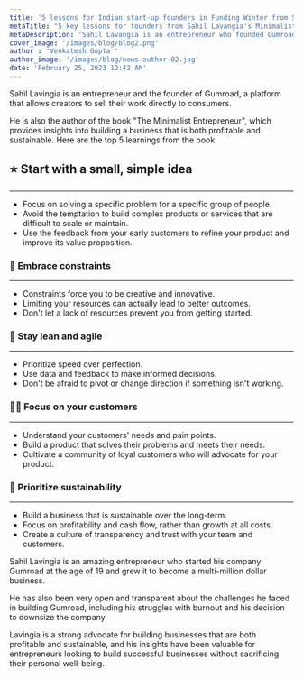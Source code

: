 ```yaml
---
title: '5 lessons for Indian start-up founders in Funding Winter from Sahil Lavangia'
metaTitle: "5 key lessons for founders from Sahil Lavangia's Minimalist Entrepreneur "
metaDescription: 'Sahil Lavangia is an entrepreneur who founded Gumroad, a platform that allows creators to sell their products directly to consumers.'
cover_image: '/images/blog/blog2.png'
author : 'Venkatesh Gupta '
author_image: '/images/blog/news-author-02.jpg'
date: 'February 25, 2023 12:42 AM'
---
```


<NativeAds title="Fear pricing and monetisation strategies in product interviews?" description="Find pricing case studies of 10+ unicorns at one place!" offer="👉 Use Promo code - API10 and get 50% off" />

Sahil Lavingia is an entrepreneur and the founder of Gumroad, a platform that allows creators to sell their work directly to consumers. 

He is also the author of the book "The Minimalist Entrepreneur", which provides insights into building a business that is both profitable and sustainable. Here are the top 5 learnings from the book:

## ⭐ Start with a small, simple idea

---

- Focus on solving a specific problem for a specific group of people.
- Avoid the temptation to build complex products or services that are difficult to scale or maintain.
- Use the feedback from your early customers to refine your product and improve its value proposition.

### 💌 Embrace constraints

---

- Constraints force you to be creative and innovative.
- Limiting your resources can actually lead to better outcomes.
- Don't let a lack of resources prevent you from getting started.

### 🚿 Stay lean and agile

---

- Prioritize speed over perfection.
- Use data and feedback to make informed decisions.
- Don't be afraid to pivot or change direction if something isn't working.

### 🚣🏻 Focus on your customers

---

- Understand your customers' needs and pain points.
- Build a product that solves their problems and meets their needs.
- Cultivate a community of loyal customers who will advocate for your product.

### 🌺 Prioritize sustainability

---

- Build a business that is sustainable over the long-term.
- Focus on profitability and cash flow, rather than growth at all costs.
- Create a culture of transparency and trust with your team and customers.

Sahil Lavingia is an amazing entrepreneur who started his company Gumroad at the age of 19 and grew it to become a multi-million dollar business. 

He has also been very open and transparent about the challenges he faced in building Gumroad, including his struggles with burnout and his decision to downsize the company. 

Lavingia is a strong advocate for building businesses that are both profitable and sustainable, and his insights have been valuable for entrepreneurs looking to build successful businesses without sacrificing their personal well-being.